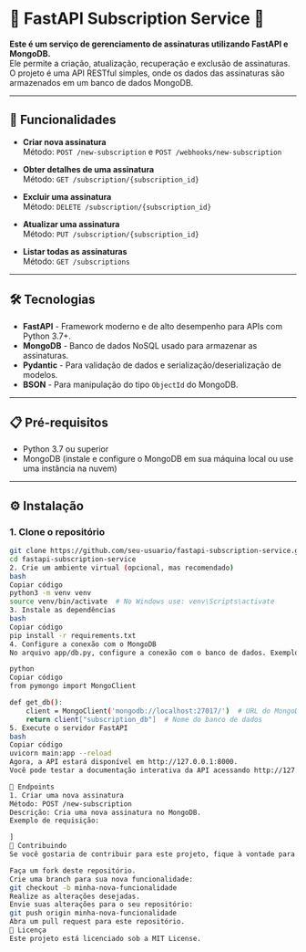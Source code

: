 # 🌟 FastAPI Subscription Service 🌟

**Este é um serviço de gerenciamento de assinaturas utilizando FastAPI e MongoDB.**  
Ele permite a criação, atualização, recuperação e exclusão de assinaturas. O projeto é uma API RESTful simples, onde os dados das assinaturas são armazenados em um banco de dados MongoDB.

---

## 🚀 Funcionalidades

- **Criar nova assinatura**  
  Método: `POST /new-subscription` e `POST /webhooks/new-subscription`
  
- **Obter detalhes de uma assinatura**  
  Método: `GET /subscription/{subscription_id}`
  
- **Excluir uma assinatura**  
  Método: `DELETE /subscription/{subscription_id}`
  
- **Atualizar uma assinatura**  
  Método: `PUT /subscription/{subscription_id}`
  
- **Listar todas as assinaturas**  
  Método: `GET /subscriptions`

---

## 🛠️ Tecnologias

- **FastAPI** - Framework moderno e de alto desempenho para APIs com Python 3.7+.
- **MongoDB** - Banco de dados NoSQL usado para armazenar as assinaturas.
- **Pydantic** - Para validação de dados e serialização/deserialização de modelos.
- **BSON** - Para manipulação do tipo `ObjectId` do MongoDB.

---

## 📋 Pré-requisitos

- Python 3.7 ou superior
- MongoDB (instale e configure o MongoDB em sua máquina local ou use uma instância na nuvem)

---

## ⚙️ Instalação

### 1. Clone o repositório

```bash
git clone https://github.com/seu-usuario/fastapi-subscription-service.git
cd fastapi-subscription-service
2. Crie um ambiente virtual (opcional, mas recomendado)
bash
Copiar código
python3 -m venv venv
source venv/bin/activate  # No Windows use: venv\Scripts\activate
3. Instale as dependências
bash
Copiar código
pip install -r requirements.txt
4. Configure a conexão com o MongoDB
No arquivo app/db.py, configure a conexão com o banco de dados. Exemplo de configuração:

python
Copiar código
from pymongo import MongoClient

def get_db():
    client = MongoClient('mongodb://localhost:27017/')  # URL do MongoDB
    return client["subscription_db"]  # Nome do banco de dados
5. Execute o servidor FastAPI
bash
Copiar código
uvicorn main:app --reload
Agora, a API estará disponível em http://127.0.0.1:8000.
Você pode testar a documentação interativa da API acessando http://127.0.0.1:8000/docs.

📝 Endpoints
1. Criar uma nova assinatura
Método: POST /new-subscription
Descrição: Cria uma nova assinatura no MongoDB.
Exemplo de requisição:

]
🤝 Contribuindo
Se você gostaria de contribuir para este projeto, fique à vontade para abrir um pull request.

Faça um fork deste repositório.
Crie uma branch para sua nova funcionalidade:
git checkout -b minha-nova-funcionalidade
Realize as alterações desejadas.
Envie suas alterações para o seu repositório:
git push origin minha-nova-funcionalidade
Abra um pull request para este repositório.
📜 Licença
Este projeto está licenciado sob a MIT License.